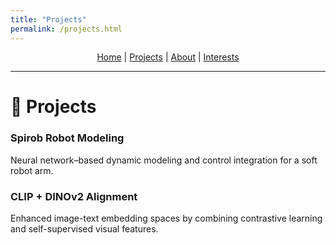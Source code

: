 ```yaml
---
title: "Projects"
permalink: /projects.html
---
```


<style>
/* Shrink header height and font size */
.page-header {
  padding: 1rem 1.5rem;
}
.project-name {
  font-size: 1.5rem;
}
.project-tagline {
  font-size: 0.9rem;
}
</style>

<p align="center" style="margin-top: 0.5rem; margin-bottom: 0.5rem; line-height: 1.2;">
  <a href="/index.html">Home</a> |
  <a href="/">Projects</a> |
  <a href="/about.html">About</a> |
  <a href="/interests.html">Interests</a>
</p>

---
# 🚀 Projects

### Spirob Robot Modeling
Neural network–based dynamic modeling and control integration for a soft robot arm.

### CLIP + DINOv2 Alignment
Enhanced image-text embedding spaces by combining contrastive learning and self-supervised visual features.

